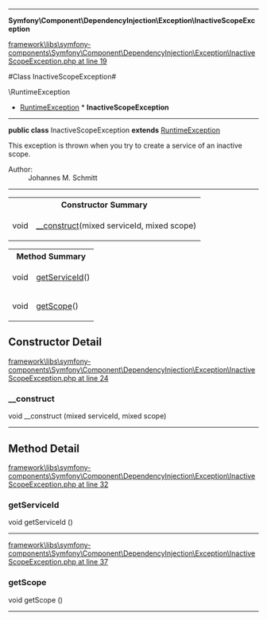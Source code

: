 

- - -

**Symfony\Component\DependencyInjection\Exception\InactiveScopeException**


<a href="https://github.com/JeyDotC/Hirudo/blob/master/framework/libs/symfony-components/Symfony/Component/DependencyInjection/Exception/InactiveScopeException.php#L19" target='_blank'>framework\libs\symfony-components\Symfony\Component\DependencyInjection\Exception\InactiveScopeException.php at line 19</a>

#Class InactiveScopeException#

\RuntimeException
* <a href="https://github.com/JeyDotC/Hirudo-docs/blob/master/Symfony/Component/DependencyInjection/Exception/RuntimeException.md">RuntimeException</a>
        * **InactiveScopeException**




- - -

<p><strong>public  class</strong> <span>InactiveScopeException</span>
<strong>extends</strong> <a href="https://github.com/JeyDotC/Hirudo-docs/blob/master/Symfony/Component/DependencyInjection/Exception/RuntimeException.md">RuntimeException</a>

</p>

<div class="comment" id="overview_description"><p>This exception is thrown when you try to create a service of an inactive scope.</p></div>

<dl>
<dt>Author:</dt>
<dd>Johannes M. Schmitt <schmittjoh@gmail.com></dd>
</dl>


- - -

<table id="summary_constructor">
<tr><th colspan="2">Constructor Summary</th></tr>
<tr>
<td><span class='k'></span> <span class='nx'>void</span></td>
<td class="description"><p class="name"><a href="#__construct">__construct</a>(mixed serviceId, mixed scope)</p></td>
</tr>
</table>

<table id="summary_method">
<tr><th colspan="2">Method Summary</th></tr>
<tr>
<td><span class='k'></span> <span class='nx'>void</span></td>
<td class="description"><p class="name"><a href="#getserviceid">getServiceId</a>()</p></td>
</tr>
<tr>
<td><span class='k'></span> <span class='nx'>void</span></td>
<td class="description"><p class="name"><a href="#getscope">getScope</a>()</p></td>
</tr>
</table>

<h2 id="detail_method">Constructor Detail</h2>

<a href="https://github.com/JeyDotC/Hirudo/blob/master/framework/libs/symfony-components/Symfony/Component/DependencyInjection/Exception/InactiveScopeException.php#L24" target='_blank'>framework\libs\symfony-components\Symfony\Component\DependencyInjection\Exception\InactiveScopeException.php at line 24</a>

<h3 id="__construct">__construct</h3>
<span class='k'></span> <span class='nx'>void</span> <span class='nf'>__construct</span> (mixed serviceId, mixed scope)

<div class="details">

</div>

- - -

<h2 id="detail_method">Method Detail</h2>

<a href="https://github.com/JeyDotC/Hirudo/blob/master/framework/libs/symfony-components/Symfony/Component/DependencyInjection/Exception/InactiveScopeException.php#L32" target='_blank'>framework\libs\symfony-components\Symfony\Component\DependencyInjection\Exception\InactiveScopeException.php at line 32</a>

<h3 id="getServiceId()">getServiceId</h3>
<span class='k'></span> <span class='nx'>void</span> <span class='nf'>getServiceId</span> ()

<div class="details">

</div>

- - -


<a href="https://github.com/JeyDotC/Hirudo/blob/master/framework/libs/symfony-components/Symfony/Component/DependencyInjection/Exception/InactiveScopeException.php#L37" target='_blank'>framework\libs\symfony-components\Symfony\Component\DependencyInjection\Exception\InactiveScopeException.php at line 37</a>

<h3 id="getScope()">getScope</h3>
<span class='k'></span> <span class='nx'>void</span> <span class='nf'>getScope</span> ()

<div class="details">

</div>

- - -

